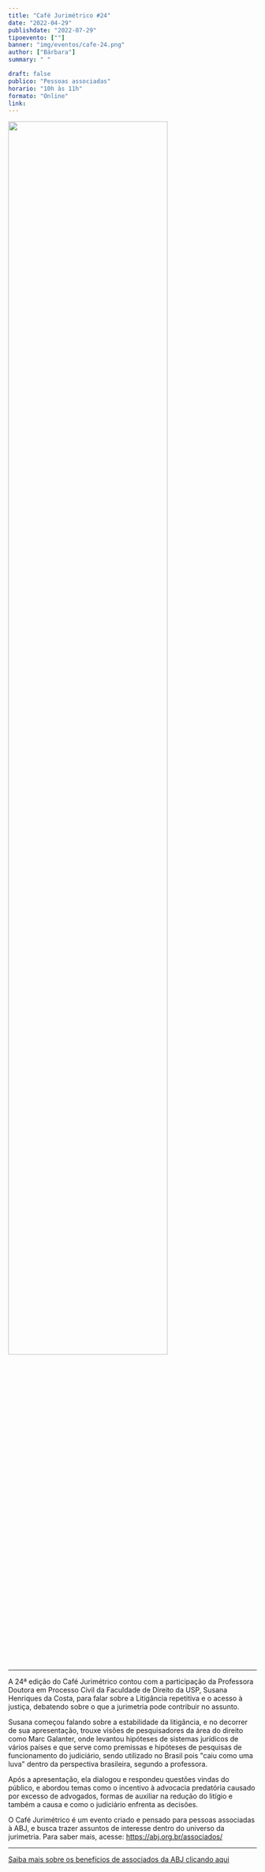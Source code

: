 ```yaml
---
title: "Café Jurimétrico #24"
date: "2022-04-29"
publishdate: "2022-07-29"
tipoevento: [""]
banner: "img/eventos/cafe-24.png"
author: ["Bárbara"]
summary: " "

draft: false
publico: "Pessoas associadas"
horario: "10h às 11h"
formato: "Online"
link: 
---
```


<img src="/img/eventos/cafe-24.png" width="80%">

<hr>

A 24ª edição do Café Jurimétrico contou com a participação da Professora Doutora em Processo Civil da Faculdade de Direito da USP, Susana Henriques da Costa, para falar sobre a Litigância repetitiva e o acesso à justiça, debatendo sobre o que a jurimetria pode contribuir no assunto. 

Susana começou falando sobre a estabilidade da litigância, e no decorrer de sua apresentação, trouxe visões de pesquisadores da área do direito como Marc Galanter, onde levantou hipóteses de sistemas jurídicos de vários países e que serve como premissas e hipóteses de pesquisas de funcionamento do judiciário, sendo utilizado no Brasil pois "caiu como uma luva" dentro da perspectiva brasileira, segundo a professora. 

Após a apresentação, ela dialogou e respondeu questões vindas do público, e abordou temas como o incentivo à advocacia predatória causado por excesso de advogados, formas de auxiliar na redução do litígio e também a causa e como o judiciário enfrenta as decisões. 

O Café Jurimétrico é um evento criado e pensado para pessoas associadas à ABJ, e busca trazer assuntos de interesse dentro do universo da jurimetria. Para saber mais, acesse: https://abj.org.br/associados/


<hr>

[Saiba mais sobre os benefícios de associados da ABJ clicando aqui](https://abj.org.br/associados/) 
